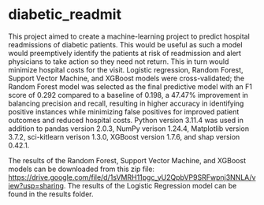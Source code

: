 # diabetic_readmit
This project aimed to create a machine-learning project to predict hospital readmissions of diabetic patients. This would be useful as such a model would preemptively identify the patients at risk of readmission and alert physicians to take action so they need not return. This in turn would minimize hospital costs for the visit. Logistic regression, Random Forest, Support Vector Machine, and XGBoost models were cross-validated; the Random Forest model was selected as the final predictive model with an F1 score of 0.292 compared to a baseline of 0.198, a 47.47% improvement in balancing precision and recall, resulting in higher accuracy in identifying positive instances while minimizing false positives for improved patient outcomes and reduced hospital costs.
Python version 3.11.4 was used in addition to pandas version 2.0.3, NumPy verison 1.24.4, Matplotlib version 3.7.2, sci-kitlearn verison 1.3.0, XGBoost version 1.7.6, and shap version 0.42.1. 

The results of the Random Forest, Support Vector Machine, and XGBoost models can be downloaded from this zip file: https://drive.google.com/file/d/1sVMRH11pgc_yU2QpbVP9SRFwpnj3NNLA/view?usp=sharing. The results of the Logistic Regression model can be found in the results folder.
